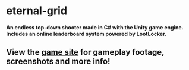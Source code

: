 # eternal-grid
#### An endless top-down shooter made in C# with the Unity game engine. Includes an online leaderboard system powered by LootLocker.
## View the [game site](http://desolaterobot.itch.io/eternal-grid) for gameplay footage, screenshots and more info!
